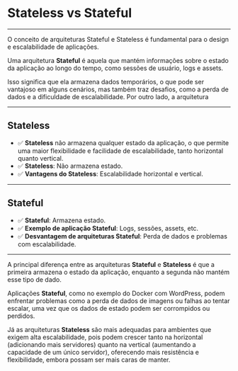 # Stateless vs Stateful

---

O conceito de arquiteturas Stateful e Stateless é fundamental para o design e escalabilidade de aplicações.

Uma arquitetura **Stateful** é aquela que mantém informações sobre o estado da aplicação ao longo do tempo, como sessões de usuário, logs e assets.

Isso significa que ela armazena dados temporários, o que pode ser vantajoso em alguns cenários, mas também traz desafios, como a perda de dados e a dificuldade de escalabilidade. Por outro lado, a arquitetura

---

## Stateless

- ✅ **Stateless** não armazena qualquer estado da aplicação, o que permite uma maior flexibilidade e facilidade de escalabilidade, tanto horizontal quanto vertical.
- ✅ **Stateless**: Não armazena estado.
- ✅ **Vantagens do Stateless**: Escalabilidade horizontal e vertical.

---

## Stateful

- ✅ **Stateful**: Armazena estado.
- ✅ **Exemplo de aplicação Stateful**: Logs, sessões, assets, etc.
- ✅ **Desvantagem de arquiteturas Stateful**: Perda de dados e problemas com escalabilidade.

---

A principal diferença entre as arquiteturas **Stateful** e **Stateless** é que a primeira armazena o estado da aplicação, enquanto a segunda não mantém esse tipo de dado.

Aplicações **Stateful**, como no exemplo do Docker com WordPress, podem enfrentar problemas como a perda de dados de imagens ou falhas ao tentar escalar, uma vez que os dados de estado podem ser corrompidos ou perdidos.

Já as arquiteturas **Stateless** são mais adequadas para ambientes que exigem alta escalabilidade, pois podem crescer tanto na horizontal (adicionando mais servidores) quanto na vertical (aumentando a capacidade de um único servidor), oferecendo mais resistência e flexibilidade, embora possam ser mais caras de manter.
